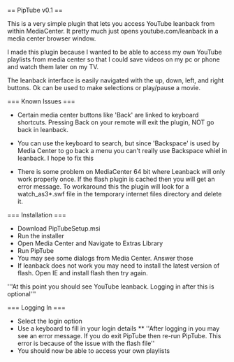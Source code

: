 == PipTube v0.1 ==

This is a very simple plugin that lets you access YouTube leanback from within MediaCenter. It pretty much just opens youtube.com/leanback in a media center browser window.

I made this plugin because I wanted to be able to access my own YouTube playlists from media center so that I could save videos on my pc or phone and watch them later on my TV.  

The leanback interface is easily navigated with the up, down, left, and right buttons.  Ok can be used to make selections or play/pause a movie.

=== Known Issues ===

- Certain media center buttons like 'Back' are linked to keyboard shortcuts. Pressing Back on your remote will exit the plugin, NOT go back in leanback.

- You can use the keyboard to search, but since 'Backspace' is used by Media Center to go back a menu you can't really use Backspace whiel in leanback.  I hope to fix this

- There is some problem on MediaCenter 64 bit where Leanback will only work properly once.  If the flash plugin is cached then you will get an error message.  To workaround this the plugin will look for a  watch_as3*.swf file in the temporary internet files directory and delete it.

=== Installation ===

* Download PipTubeSetup.msi
* Run the installer
* Open Media Center and Navigate to Extras Library
* Run PipTube
* You may see some dialogs from Media Center.  Answer those
* If leanback does not work you may need to install the latest version of flash.  Open IE and install flash then try again.

'''At this point you should see YouTube leanback. Logging in after this is optional'''

=== Logging In ===
* Select the login option
* Use a keyboard to fill in your login details
** ''After logging in you may see an error message. If you do exit PipTube then re-run PipTube. This error is because of the issue with the flash file''
* You should now be able to access your own playlists

